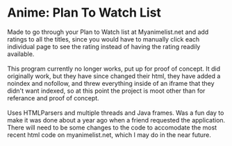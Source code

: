 Anime: Plan To Watch List
========================
Made to go through your Plan to Watch list at Myanimelist.net and add ratings to all the titles, since you would have to manually click each individual page to see the rating instead of having the rating readily available.
<br /><br />
This program currently no longer works, put up for proof of concept. It did originally work, but they have since changed their html, they have added a noindex and nofollow, and threw everything inside of an iframe that they didn't want indexed, so at this point the project is moot other than for referance and proof of concept.
<br /><br />
Uses HTMLParsers and multiple threads and Java frames. Was a fun day to make it was done about a year ago when a friend requested the application. There will need to be some changes to the code to accomodate the most recent html code on myanimelist.net, which I may do in the near future.
